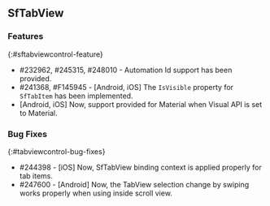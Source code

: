 ## SfTabView

### Features
{:#sftabviewcontrol-feature} 

* \#232962, \#245315, \#248010 - Automation Id support has been provided.
* \#241368, \#F145945 - [Android, iOS] The `IsVisible` property for `SfTabItem` has been implemented.
* [Android, iOS] Now, support provided for Material when Visual API is set to Material.

### Bug Fixes
{:#tabviewcontrol-bug-fixes}

* \#244398 - [iOS] Now, SfTabView binding context is applied properly for tab items.
* \#247600 - [Android] Now, the TabView selection change by swiping works properly when using inside scroll view.

